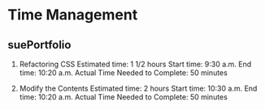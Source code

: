 # Time Management

## suePortfolio

1. Refactoring CSS
Estimated time: 1 1/2 hours
Start time: 9:30 a.m.
End time: 10:20 a.m.
Actual Time Needed to Complete: 50 minutes

1. Modify the Contents
Estimated time: 2 hours
Start time: 10:30 a.m.
End time: 10:20 a.m.
Actual Time Needed to Complete: 50 minutes
